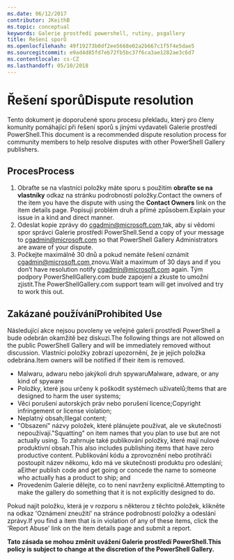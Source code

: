```yaml
---
ms.date: 06/12/2017
contributor: JKeithB
ms.topic: conceptual
keywords: Galerie prostředí powershell, rutiny, psgallery
title: Řešení sporů
ms.openlocfilehash: 49f19273b0df2ee5668e02a2b667c1f5f4e5dae5
ms.sourcegitcommit: e9ad4d85fd7eb72fb5bc37f6ca3ae1282ae3c6d7
ms.contentlocale: cs-CZ
ms.lasthandoff: 05/10/2018
---
```

# <a name="dispute-resolution"></a><span data-ttu-id="c7514-103">Řešení sporů</span><span class="sxs-lookup"><span data-stu-id="c7514-103">Dispute resolution</span></span>

<span data-ttu-id="c7514-104">Tento dokument je doporučené sporu procesu překladu, který pro členy komunity pomáhající při řešení sporů s jinými vydavateli Galerie prostředí PowerShell.</span><span class="sxs-lookup"><span data-stu-id="c7514-104">This document is a recommended dispute resolution process for community members to help resolve disputes with other PowerShell Gallery publishers.</span></span>

## <a name="process"></a><span data-ttu-id="c7514-105">Proces</span><span class="sxs-lookup"><span data-stu-id="c7514-105">Process</span></span>

1. <span data-ttu-id="c7514-106">Obraťte se na vlastníci položky máte sporu s použitím **obraťte se na vlastníky** odkaz na stránku podrobností položky.</span><span class="sxs-lookup"><span data-stu-id="c7514-106">Contact the owners of the item you have the dispute with using the **Contact Owners** link on the item details page.</span></span>
<span data-ttu-id="c7514-107">Popisují problém druh a přímé způsobem.</span><span class="sxs-lookup"><span data-stu-id="c7514-107">Explain your issue in a kind and direct manner.</span></span>
2. <span data-ttu-id="c7514-108">Odeslat kopie zprávy do [ cgadmin@microsoft.com ](mailto:cgadmin@microsoft.com) tak, aby si vědomi spor správci Galerie prostředí PowerShell.</span><span class="sxs-lookup"><span data-stu-id="c7514-108">Send a copy of your message to [cgadmin@microsoft.com](mailto:cgadmin@microsoft.com) so that PowerShell Gallery Administrators are aware of your dispute.</span></span>
3. <span data-ttu-id="c7514-109">Počkejte maximálně 30 dnů a pokud nemáte řešení oznámit [ cgadmin@microsoft.com ](mailto:cgadmin@microsoft.com) znovu.</span><span class="sxs-lookup"><span data-stu-id="c7514-109">Wait a maximum of 30 days and if you don’t have resolution notify [cgadmin@microsoft.com](mailto:cgadmin@microsoft.com) again.</span></span>
<span data-ttu-id="c7514-110">Tým podpory PowerShellGallery.com bude zapojení a zkuste to umožní zjistit.</span><span class="sxs-lookup"><span data-stu-id="c7514-110">The PowerShellGallery.com support team will get involved and try to work this out.</span></span>


## <a name="prohibited-use"></a><span data-ttu-id="c7514-111">Zakázané používání</span><span class="sxs-lookup"><span data-stu-id="c7514-111">Prohibited Use</span></span>

<span data-ttu-id="c7514-112">Následující akce nejsou povoleny ve veřejné galerii prostředí PowerShell a bude odebrán okamžitě bez diskuzi.</span><span class="sxs-lookup"><span data-stu-id="c7514-112">The following things are not allowed on the public PowerShell Gallery and will be immediately removed without discussion.</span></span>  <span data-ttu-id="c7514-113">Vlastníci položky zobrazí upozornění, že je jejich položka odebrána.</span><span class="sxs-lookup"><span data-stu-id="c7514-113">Item owners will be notified if their item is removed.</span></span>

- <span data-ttu-id="c7514-114">Malwaru, adwaru nebo jakýkoli druh spywaru</span><span class="sxs-lookup"><span data-stu-id="c7514-114">Malware, adware, or any kind of spyware</span></span>
- <span data-ttu-id="c7514-115">Položky, které jsou určeny k poškodit systémech uživatelů;</span><span class="sxs-lookup"><span data-stu-id="c7514-115">Items that are designed to harm the user systems;</span></span>
- <span data-ttu-id="c7514-116">Věci porušení autorských práv nebo porušení licence;</span><span class="sxs-lookup"><span data-stu-id="c7514-116">Copyright infringement or license violation;</span></span>
- <span data-ttu-id="c7514-117">Neplatný obsah;</span><span class="sxs-lookup"><span data-stu-id="c7514-117">Illegal content;</span></span>
- <span data-ttu-id="c7514-118">"Obsazení" názvy položek, které plánujete používat, ale ve skutečnosti nepoužívají.</span><span class="sxs-lookup"><span data-stu-id="c7514-118">"Squatting" on item names that you plan to use but are not actually using.</span></span> <span data-ttu-id="c7514-119">To zahrnuje také publikování položky, které mají nulové produktivní obsah.</span><span class="sxs-lookup"><span data-stu-id="c7514-119">This also includes publishing items that have zero productive content.</span></span>
<span data-ttu-id="c7514-120">Publikování kódu a zprovoznění nebo protihráči postoupit název někomu, kdo má ve skutečnosti produktu pro odeslání; a</span><span class="sxs-lookup"><span data-stu-id="c7514-120">Either publish code and get going or concede the name to someone who actually has a product to ship; and</span></span>
- <span data-ttu-id="c7514-121">Provedením Galerie dělejte, co to není navrženy explicitně.</span><span class="sxs-lookup"><span data-stu-id="c7514-121">Attempting to make the gallery do something that it is not explicitly designed to do.</span></span>


<span data-ttu-id="c7514-122">Pokud najít položku, která je v rozporu s některou z těchto položek, klikněte na odkaz 'Oznámení zneužití' na stránce podrobností položky a odeslání zprávy.</span><span class="sxs-lookup"><span data-stu-id="c7514-122">If you find a item that is in violation of any of these items, click the ‘Report Abuse’ link on the item details page and submit a report.</span></span>

<span data-ttu-id="c7514-123">**Tato zásada se mohou změnit uvážení Galerie prostředí PowerShell.**</span><span class="sxs-lookup"><span data-stu-id="c7514-123">**This policy is subject to change at the discretion of the PowerShell Gallery.**</span></span>